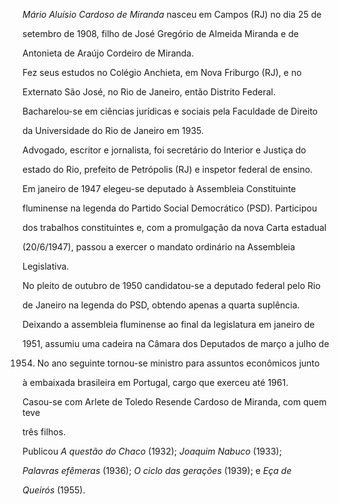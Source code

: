 

*Mário Aluísio Cardoso de Miranda* nasceu em Campos (RJ) no dia 25 de

setembro de 1908, filho de José Gregório de Almeida Miranda e de

Antonieta de Araújo Cordeiro de Miranda.



Fez seus estudos no Colégio Anchieta, em Nova Friburgo (RJ), e no

Externato São José, no Rio de Janeiro, então Distrito Federal.

Bacharelou-se em ciências jurídicas e sociais pela Faculdade de Direito

da Universidade do Rio de Janeiro em 1935.



Advogado, escritor e jornalista, foi secretário do Interior e Justiça do

estado do Rio, prefeito de Petrópolis (RJ) e inspetor federal de ensino.

Em janeiro de 1947 elegeu-se deputado à Assembleia Constituinte

fluminense na legenda do Partido Social Democrático (PSD). Participou

dos trabalhos constituintes e, com a promulgação da nova Carta estadual

(20/6/1947), passou a exercer o mandato ordinário na Assembleia

Legislativa.



No pleito de outubro de 1950 candidatou-se a deputado federal pelo Rio

de Janeiro na legenda do PSD, obtendo apenas a quarta suplência.

Deixando a assembleia fluminense ao final da legislatura em janeiro de

1951, assumiu uma cadeira na Câmara dos Deputados de março a julho de

1954. No ano seguinte tornou-se ministro para assuntos econômicos junto

à embaixada brasileira em Portugal, cargo que exerceu até 1961.



Casou-se com Arlete de Toledo Resende Cardoso de Miranda, com quem teve

três filhos.



Publicou *A* *questão do Chaco* (1932); *Joaquim Nabuco* (1933);

*Palavras efêmeras* (1936); *O ciclo das gerações* (1939); e *Eça de*

*Queirós* (1955).



